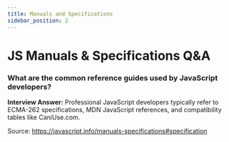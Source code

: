 ```yaml
---
title: Manuals and Specifications
sidebar_position: 2
---
```


# JS Manuals & Specifications Q&A

### What are the common reference guides used by JavaScript developers?

**Interview Answer:** Professional JavaScript developers typically refer to ECMA-262 specifications, MDN JavaScript references, and compatibility tables like CaniUse.com.

Source: <https://javascript.info/manuals-specifications#specification>
